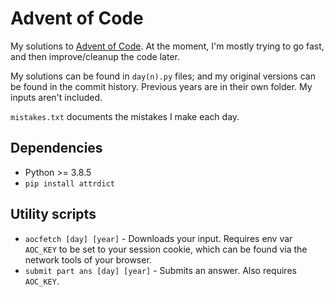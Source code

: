 # Advent of Code
My solutions to [Advent of Code](https://adventofcode.com).
At the moment, I'm mostly trying to go fast, and then improve/cleanup the code later.

My solutions can be found in `day(n).py` files; and my original versions can be found in the commit history.
Previous years are in their own folder.
My inputs aren't included.

`mistakes.txt` documents the mistakes I make each day.

## Dependencies
- Python >= 3.8.5
- `pip install attrdict`

## Utility scripts
- `aocfetch [day] [year]` - Downloads your input. Requires env var `AOC_KEY` to be set to your session cookie, which can be found via the network tools of your browser.
- `submit part ans [day] [year]` - Submits an answer. Also requires `AOC_KEY`.
